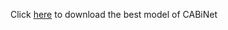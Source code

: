 Click [here](https://drive.google.com/open?id=16bDDb9N3NOCngERRxfR9eJDvZAbs1pBl) to download the best model of CABiNet </br>
